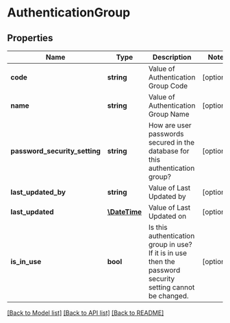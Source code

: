 # AuthenticationGroup

## Properties
Name | Type | Description | Notes
------------ | ------------- | ------------- | -------------
**code** | **string** | Value of Authentication Group Code | [optional] 
**name** | **string** | Value of Authentication Group Name | [optional] 
**password_security_setting** | **string** | How are user passwords secured in the database for this authentication group? | [optional] 
**last_updated_by** | **string** | Value of Last Updated by | [optional] 
**last_updated** | [**\DateTime**](\DateTime.md) | Value of Last Updated on | [optional] 
**is_in_use** | **bool** | Is this authentication group in use?  If it is in use then the password security setting cannot be changed. | [optional] 

[[Back to Model list]](../README.md#documentation-for-models) [[Back to API list]](../README.md#documentation-for-api-endpoints) [[Back to README]](../README.md)


